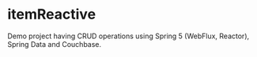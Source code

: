 # itemReactive
Demo project having CRUD operations using Spring 5 (WebFlux, Reactor), Spring Data and Couchbase. 
